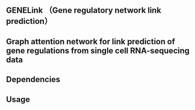 ## GENELink （Gene regulatory network link prediction）

## Graph attention network for link prediction of gene regulations from single cell RNA-sequecing data

## Dependencies

## Usage
